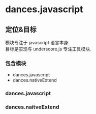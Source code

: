 # dances.javascript

## 定位&目标
模块专注于 javascript 语言本身.   
目标是实现与 underscore.js 专注工具模块.  

### 包含模块
+ dances.javascript
+ dances.nativeExtend  

### dances.javascript

### dances.naitveExtend
 